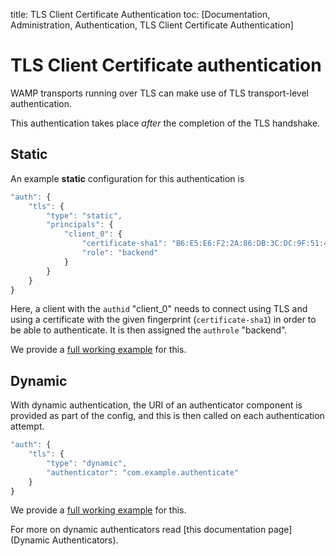 title: TLS Client Certificate Authentication
toc: [Documentation, Administration, Authentication, TLS Client Certificate Authentication]

# TLS Client Certificate authentication

WAMP transports running over TLS can make use of TLS transport-level authentication.

This authentication takes place *after* the completion of the TLS handshake.

## Static

An example **static** configuration for this authentication is

```javascript
"auth": {
    "tls": {
        "type": "static",
        "principals": {
            "client_0": {
                "certificate-sha1": "B6:E5:E6:F2:2A:86:DB:3C:DC:9F:51:42:58:39:9B:14:92:5D:A1:EB",
                "role": "backend"
            }
        }
    }
}
```

Here, a client with the `authid` "client_0" needs to connect using TLS and using a certificate with the given fingerprint (`certificate-sha1`) in order to be able to authenticate. It is then assigned the `authrole` "backend".

We provide a [full working example](https://github.com/crossbario/crossbarexamples/tree/master/authentication/tls/static) for this.

## Dynamic

With dynamic authentication, the URI of an authenticator component is provided as part of the config, and this is then called on each authentication attempt.

```javascript
"auth": {
    "tls": {
        "type": "dynamic",
        "authenticator": "com.example.authenticate"
    }
}
```

We provide a [full working example](https://github.com/crossbario/crossbarexamples/tree/master/authentication/tls/dynamic) for this.

For more on dynamic authenticators read [this documentation page](Dynamic Authenticators).
